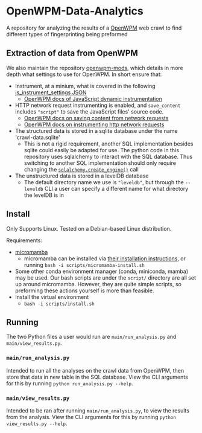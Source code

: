 # OpenWPM-Data-Analytics

A repository for analyzing the results of a [OpenWPM](https://github.com/openwpm/OpenWPM) web crawl to find different types of
fingerprinting being preformed 

## Extraction of data from OpenWPM

We also maintain the repository [openwpm-mods](https://gitlab.com/wesleyancs-plp/openwpm-mods), which details in more depth what settings to use for OpenWPM.
In short ensure that:
- Instrument, at a minium, what is covered in the following [js_instrument_settings JSON](https://gitlab.com/wesleyancs-plp/openwpm-mods/-/blob/558ac99e65b9f51cbe51417f250928091c26516a/js_instrumentation_collections/additional_methods.json)
    - [OpenWPM docs of JavaScript dynamic instrumentation](https://github.com/openwpm/OpenWPM/blob/master/docs/Configuration.md#js_instrument)
- HTTP network request instrumenting is enabled, and `save_content` includes `"script"` to save the JavaScript files' source code. 
    - [OpenWPM docs on saving content from network requests](https://github.com/openwpm/OpenWPM/blob/master/docs/Configuration.md#save_content)
    - [OpenWPM docs on instrumenting http network requests](https://github.com/openwpm/OpenWPM/blob/master/docs/Configuration.md#http_instrument)
- The structured data is stored in a sqlite database under the name 'crawl-data.sqlite'
    - This is not a rigid requirement, another SQL implementation besides sqlite could easily be adapted for use. The python code in this repository uses sqlalchemy
    to interact with the SQL database. Thus switching to another SQL implementation should only require changing the [`sqlalchemy.create_engine()`](https://docs.sqlalchemy.org/en/20/core/engines.html#sqlalchemy.create_engine) call
- The unstructured data is stored in a levelDB database
    - The default directory name we use is `"leveldb"`, but through the `--leveldb` CLI a user can specify a different name for
    what directory the levelDB is in


## Install

Only Supports Linux. Tested on a Debian-based Linux distribution.

Requirements:

- [micromamba](https://mamba.readthedocs.io/en/latest/user_guide/micromamba.html)
  - micromamba can be
    installed via [their installation instructions](https://mamba.readthedocs.io/en/latest/installation.html), or
    running `bash -i scripts/micromamba-install.sh`
- Some other conda environment manager (conda, miniconda, mamba) may be used. Our bash scripts are under the `script/`
directory are all set up around micromamba. However, they are quite simple scripts, so preforming these actions yourself is
more than feasible.
- Install the virtual environment
    - `bash -i scripts/install.sh`

## Running

The two Python files a user would run are `main/run_analysis.py` and `main/view_results.py`.

### `main/run_analysis.py` 

Intended to run all the analyses on the crawl data from OpenWPM, then store that data in new table in the SQL database. View 
the CLI arguments for this by running `python run_analysis.py --help`.

### `main/view_results.py`

Intended to be ran after running `main/run_analysis.py`, to view the results from the analysis. View 
the CLI arguments for this by running `python view_results.py --help`.

